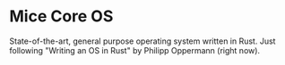 # Mice Core OS
State-of-the-art, general purpose operating system written in Rust.
Just following "Writing an OS in Rust" by Philipp Oppermann (right now).
